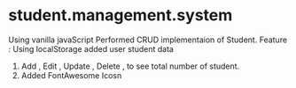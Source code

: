 # student.management.system
Using vanilla javaScript Performed CRUD implementaion of Student.
Feature : Using localStorage added user student data
1. Add , Edit , Update , Delete , to see total number of student.
2. Added FontAwesome Icosn
   
  
